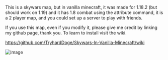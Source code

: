 This is a skywars map, but in vanilla minecraft, it was made for 1.18.2 (but should work on 1.19) and it has 1.8 combat using the attribute command, it is a 2 player map, and you could set up a server to play with friends.

If you use this map, even if you modify it, please give me credit by linking my github page, thank you.
To learn to install visit the wiki. 

https://github.com/TryhardDoge/Skywars-In-Vanilla-Minecraft/wiki

![image](https://user-images.githubusercontent.com/105992137/170289990-9c52ea3a-58c3-4a45-84e2-5d32e11a188f.png)
